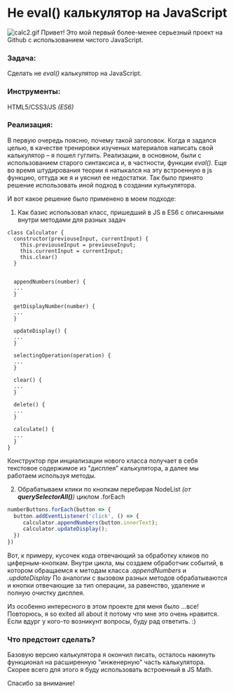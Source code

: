 # Не eval() калькулятор на JavaScript
![calc2.gif](1)
Привет! Это мой первый более-менее серьезный проект на Github с использованием чистого JavaScript.
### Задача: 
Сделать не *eval()* калькулятор на JavaScript.
### Инструменты: 
HTML5/CSS3/JS *(ES6)*
### Реализация:
В первую очередь поясню, почему такой заголовок. Когда я задался целью, в качестве тренировки изученых материалов написать свой калькулятор – я пошел гуглить. Реализации, в основном, были с использованием старого синтаксиса и, в частности, функции *eval()*. 
Еще во время штудирования теории я натыкался на эту встроенную в js функцию, оттуда же я и уяснил ее недостатки. Так было принято решение использовать иной подход в создании кулькулятора.

И вот какое решение было применено в моем подходе:
1. Как базис использовал класс, пришедший в JS в ES6 с описанными внутри методами для разных задач
```jΩavascript
class Calculator {
  constructor(previouseInput, currentInput) {
    this.previouseInput = previouseInput;
    this.currentInput = currentInput;
    this.clear()
  }


  appendNumbers(number) {
  ...
  }

  getDisplayNumber(number) {
  ...
  }

  updateDisplay() {
  ...
  }

  selectingOperation(operation) {
  ...
  }

  clear() {
  ...
  }

  delete() {
  ...
  }

  calculate() {
  ...
  }
}
```
Конструктор при инциализации нового класса получает в себя текстовое содержимое из "дисплея" калькулятора, а далее мы работаем используя методы.

2. Обрабатываем клики по кнопкам перебирая NodeList *(от **querySelectorAll()**)* циклом .forEach 
```javascript
numberButtons.forEach(button => {
  button.addEventListener('click', () => {
     calculator.appendNumbers(button.innerText);
     calculator.updateDisplay();
  })
})
```
Вот, к примеру, кусочек кода отвечающий за обработку кликов по циферным-кнопкам. Внутри цикла, мы создаем обработчик событий, в котором обращаемся к методам класса *.appendNumbers* и *.updateDisplay*
По аналогии с вызовом разных методов обрабатываются и кнопки отвечающие за тип операции, за равенство, удаление и полную очистку дисплея.

Из особенно интересного в этом проекте для меня было ...все! Повторюсь, я so exited all about it потому что мне это очень нравится.
Если вдург у кого-то возникунт вопросы, буду рад ответить. :)

### Что предстоит сделать?
Базовую версию калькулятора я окончил писать, осталось накинуть функционал на расширенную "инженерную" часть калькулятора. 
Скорее всего для этого я буду использовать встроенный в JS Math.

Спасибо за внимание!
